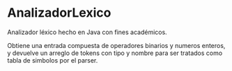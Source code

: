 # AnalizadorLexico
Analizador léxico hecho en Java con fines académicos.

Obtiene una entrada compuesta de operadores binarios y numeros enteros, y devuelve un arreglo de tokens con tipo y nombre para ser tratados como tabla de simbolos por el parser.
